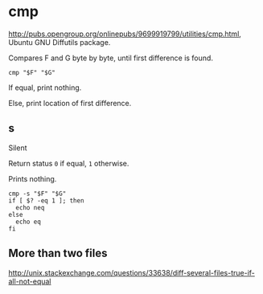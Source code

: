 # cmp

<http://pubs.opengroup.org/onlinepubs/9699919799/utilities/cmp.html>, Ubuntu GNU Diffutils package.

Compares F and G byte by byte, until first difference is found.

    cmp "$F" "$G"

If equal, print nothing.

Else, print location of first difference.

## s

Silent

Return status `0` if equal, `1` otherwise.

Prints nothing.

    cmp -s "$F" "$G"
    if [ $? -eq 1 ]; then
      echo neq
    else
      echo eq
    fi

## More than two files

<http://unix.stackexchange.com/questions/33638/diff-several-files-true-if-all-not-equal>
